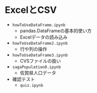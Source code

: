 # ExcelとCSV
- `howToUseDataFrame.ipynb`
    - pandas.DataFrameの基本的使い方
    - Excelデータの読み込み
- `howToUseDataFrame2.ipynb`
    - 行や列の操作
- `howToUseDataFrame3.ipynb`
    - CVSファイルの扱い
- `sagaPopulation0.ipynb`
    - 佐賀県人口データ
- 確認テスト
    - `quiz.ipynb`
